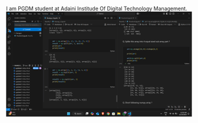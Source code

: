 I am PGDM student at Adaini Institude Of Digital Technology Management.
![study_time](Files/image.png)